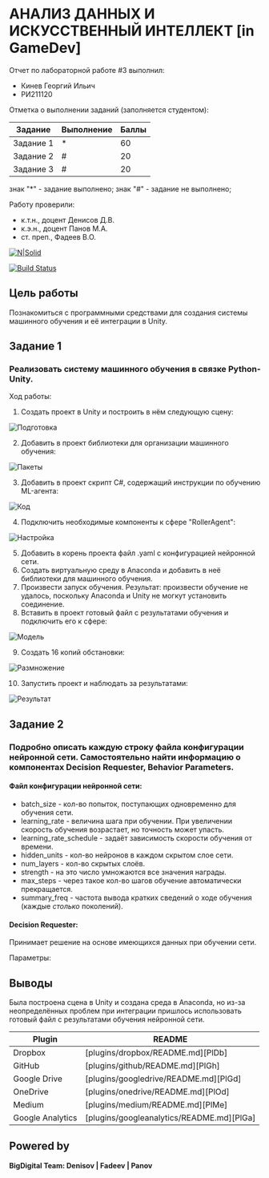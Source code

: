 # АНАЛИЗ ДАННЫХ И ИСКУССТВЕННЫЙ ИНТЕЛЛЕКТ [in GameDev]
Отчет по лабораторной работе #3 выполнил:
- Кинев Георгий Ильич
- РИ211120

Отметка о выполнении заданий (заполняется студентом):

| Задание | Выполнение | Баллы |
| ------ | ------ | ------ |
| Задание 1 | * | 60 |
| Задание 2 | # | 20 |
| Задание 3 | # | 20 |

знак "*" - задание выполнено; знак "#" - задание не выполнено;

Работу проверили:
- к.т.н., доцент Денисов Д.В.
- к.э.н., доцент Панов М.А.
- ст. преп., Фадеев В.О.

[![N|Solid](https://cldup.com/dTxpPi9lDf.thumb.png)](https://nodesource.com/products/nsolid)

[![Build Status](https://travis-ci.org/joemccann/dillinger.svg?branch=master)](https://travis-ci.org/joemccann/dillinger)


## Цель работы
Познакомиться с программными средствами для создания системы машинного обучения и её интеграции в Unity.

## Задание 1
### Реализовать систему машинного обучения в связке Python-Unity.

Ход работы:
1) Создать проект в Unity и построить в нём следующую сцену:

![Подготовка](https://user-images.githubusercontent.com/114848093/200549814-8d7ff405-3a4f-4d81-95ab-7c0fb4ea7353.png)

2) Добавить в проект библиотеки для организации машинного обучения:

![Пакеты](https://user-images.githubusercontent.com/114848093/200551059-ea0e730d-39c7-4677-9a83-cb95c0ac4eb4.png)

3) Добавить в проект скрипт C#, содержащий инструкции по обучению ML-агента:

![Код](https://user-images.githubusercontent.com/114848093/200550116-83789fd9-8c2a-45b8-8a65-de5116a2a097.png)

4) Подключить необходимые компоненты к сфере "RollerAgent":

![Настройка](https://user-images.githubusercontent.com/114848093/200551886-d15c5c92-3e72-4827-88d9-9964fdf27d61.png)

5) Добавить в корень проекта файл .yaml с конфигурацией нейронной сети.
6) Создать виртуальную среду в Anaconda и добавить в неё библиотеки для машинного обучения.
7) Произвести запуск обучения.
Результат: произвести обучение не удалось, поскольку Anaconda и Unity не могкут установить соединение.
8) Вставить в проект готовый файл с результатами обучения и подключить его к сфере:

![Модель](https://user-images.githubusercontent.com/114848093/200554228-f76b6b26-a683-4f53-be76-e5d9f3549a46.png)

9) Создать 16 копий обстановки:

![Размножение](https://user-images.githubusercontent.com/114848093/200553610-f0dbbb88-f505-443e-a75d-7e37ba5fffe0.png)

10) Запустить проект и наблюдать за результатами:

![Результат](https://user-images.githubusercontent.com/114848093/200554343-5f39d85c-78de-4253-a911-1f66da964a40.png)

## Задание 2
### Подробно описать каждую строку файла конфигурации нейронной сети. Самостоятельно найти информацию о компонентах Decision Requester, Behavior Parameters.

#### Файл конфигурации нейронной сети:
- batch_size - кол-во попыток, поступающих одновременно для обучения сети.
- learning_rate - величина шага при обучении. При увеличении скорость обучения возрастает, но точность может упасть.
- learning_rate_schedule - задаёт зависимость скорости обучения от времени.
- hidden_units - кол-во нейронов в каждом скрытом слое сети.
- num_layers - кол-во скрытых слоёв.
- strength - на это число умножаются все значения награды.
- max_steps - через такое кол-во шагов обучение автоматически прекращается.
- summary_freq - частота вывода кратких сведений о ходе обучения (каждые _столько_ поколений).

#### Decision Requester:
Принимает решение на основе имеющихся данных при обучении сети.

Параметры:


## Выводы

Была построена сцена в Unity и создана среда в Anaconda, но из-за неопределённых проблем при интеграции пришлось использовать готовый файл с результатами обучения нейронной сети.

| Plugin | README |
| ------ | ------ |
| Dropbox | [plugins/dropbox/README.md][PlDb] |
| GitHub | [plugins/github/README.md][PlGh] |
| Google Drive | [plugins/googledrive/README.md][PlGd] |
| OneDrive | [plugins/onedrive/README.md][PlOd] |
| Medium | [plugins/medium/README.md][PlMe] |
| Google Analytics | [plugins/googleanalytics/README.md][PlGa] |

## Powered by

**BigDigital Team: Denisov | Fadeev | Panov**
